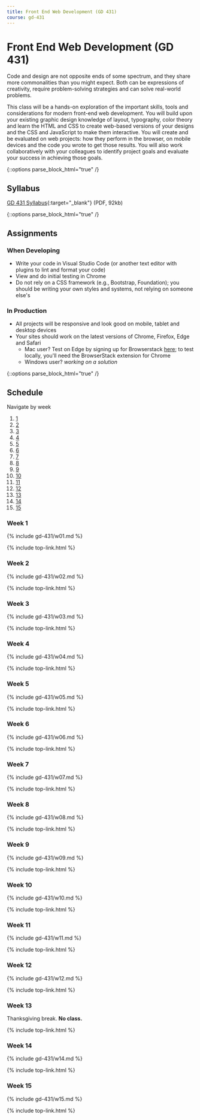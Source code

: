 ```yaml
---
title: Front End Web Development (GD 431)
course: gd-431
---
```


Front End Web Development (GD 431)
==================================

Code and design are not opposite ends of some spectrum, and they share more commonalities than you might expect. Both can be expressions of creativity, require problem-solving strategies and can solve real-world problems.

This class will be a hands-on exploration of the important skills, tools and considerations for modern front-end web development. You will build upon your existing graphic design knowledge of layout, typography, color theory and learn the HTML and CSS to create web-based versions of your designs and the CSS and JavaScript to make them interactive. You will create and be evaluated on web projects:  how they perform in the browser, on mobile devices and the code you wrote to get those results. You will also work collaboratively with your colleagues to identify project goals and evaluate your success in achieving those goals.


{::options parse_block_html="true" /}
<section>

Syllabus
--------

[GD 431 Syllabus](files/Syllabus_FrontEndWebDevelopment.pdf){:target="_blank"} (PDF, 92kb)

</section>

{::options parse_block_html="true" /}
<section class="content-wrapper">

Assignments
-----------

### When Developing
- Write your code in Visual Studio Code (or another text editor with plugins to lint and format your code)
- View and do initial testing in Chrome
- Do not rely on a CSS framework (e.g., Bootstrap, Foundation); you should  be writing your own styles and systems, not relying on someone else's

### In Production
- All projects will be responsive and look good on mobile, tablet and desktop devices
- Your sites should work on the latest versions of Chrome, Firefox, Edge and Safari
  - Mac user? Test on Edge by signing up for Browserstack [here](https://developer.microsoft.com/en-us/microsoft-edge/tools/remote/); to test locally, you'll need the BrowserStack extension for Chrome
  - Windows user? _working on a solution_


</section>

{::options parse_block_html="true" /}
<section class="content-wrapper">

Schedule
--------

<nav class="sched-nav">
  <p class="caption">Navigate by week</p>
  <ol class="list-reset">
    <li><a href="#week-1">1</a></li>
    <li><a href="#week-2">2</a></li>
    <li><a href="#week-3">3</a></li>
    <li><a href="#week-4">4</a></li>
    <li><a href="#week-5">5</a></li>
    <li><a href="#week-6">6</a></li>
    <li><a href="#week-7">7</a></li>
    <li><a href="#week-8">8</a></li>
    <li><a href="#week-9">9</a></li>
    <li><a href="#week-10">10</a></li>
    <li><a href="#week-11">11</a></li>
    <li><a href="#week-12">12</a></li>
    <li><a href="#week-13">13</a></li>
    <li><a href="#week-14">14</a></li>
    <li><a href="#week-15">15</a></li>
  </ol>
</nav>

### Week 1

{% include gd-431/w01.md %}

{% include top-link.html %}

### Week 2

{% include gd-431/w02.md %}

{% include top-link.html %}

### Week 3

{% include gd-431/w03.md %}

{% include top-link.html %}

### Week 4

{% include gd-431/w04.md %}

{% include top-link.html %}

### Week 5

{% include gd-431/w05.md %}

{% include top-link.html %}

### Week 6

{% include gd-431/w06.md %}

{% include top-link.html %}

### Week 7

{% include gd-431/w07.md %}

{% include top-link.html %}

### Week 8

{% include gd-431/w08.md %}

{% include top-link.html %}

### Week 9

{% include gd-431/w09.md %}

{% include top-link.html %}

### Week 10

{% include gd-431/w10.md %}

{% include top-link.html %}

### Week 11

{% include gd-431/w11.md %}

{% include top-link.html %}

### Week 12

{% include gd-431/w12.md %}

{% include top-link.html %}

### Week 13

Thanksgiving break. **No class.**

{% include top-link.html %}

### Week 14

{% include gd-431/w14.md %}

{% include top-link.html %}

### Week 15

{% include gd-431/w15.md %}

{% include top-link.html %}

</section>
